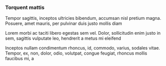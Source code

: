 ### Torquent mattis

Tempor sagittis, inceptos ultricies bibendum, accumsan nisl pretium magna. Posuere, amet mauris, per pulvinar duis justo mollis diam

Lorem morbi ac taciti libero egestas sem vel. Dolor, sollicitudin enim justo in sem, sagittis vulputate leo, hendrerit a metus mi eleifend

Inceptos nullam condimentum rhoncus, id, commodo, varius, sodales vitae. Tempor, ex, non, dolor, odio, volutpat, congue feugiat, rhoncus mollis faucibus mi, a


